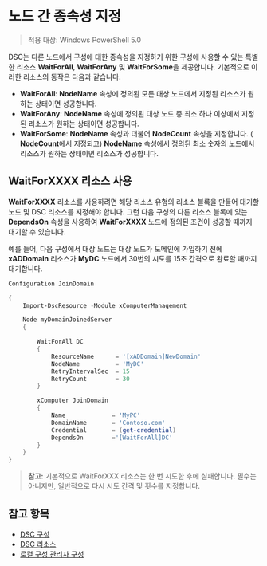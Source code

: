 # 노드 간 종속성 지정

> 적용 대상: Windows PowerShell 5.0

DSC는 다른 노드에서 구성에 대한 종속성을 지정하기 위한 구성에 사용할 수 있는 특별한 리소스 **WaitForAll**, **WaitForAny** 및 **WaitForSome**을 제공합니다. 기본적으로
이러한 리소스의 동작은 다음과 같습니다.

* **WaitForAll**: **NodeName** 속성에 정의된 모든 대상 노드에서 지정된 리소스가 원하는 상태이면 성공합니다.
* **WaitForAny**: **NodeName** 속성에 정의된 대상 노드 중 최소 하나 이상에서 지정된 리소스가 원하는 상태이면 성공합니다.
* **WaitForSome**: **NodeName** 속성과 더불어 **NodeCount** 속성을 지정합니다. ( 
**NodeCount**에서 지정되고) **NodeName** 속성에서 정의된 최소 숫자의 노드에서 리소스가 원하는 상태이면 리소스가 성공합니다. 

## WaitForXXXX 리소스 사용

**WaitForXXXX** 리소스를 사용하려면 해당 리소스 유형의 리소스 블록을 만들어 대기할 노드 및 DSC 리소스를 지정해야 합니다. 그런 다음 구성의 다른 리소스 블록에 있는 **DependsOn** 속성을 사용하여
**WaitForXXXX** 노드에 정의된 조건이 성공할 때까지 대기할 수 있습니다.

예를 들어, 다음 구성에서 대상 노드는 대상 노드가 도메인에 가입하기 전에 **xADDomain** 리소스가 **MyDC** 노드에서 30번의 시도를 15초 간격으로 완료할 때까지 
대기합니다.

```PowerShell
Configuration JoinDomain

{
    Import-DscResource -Module xComputerManagement

    Node myDomainJoinedServer
    {

        WaitForAll DC
        {
            ResourceName      = '[xADDomain]NewDomain'
            NodeName          = 'MyDC'
            RetryIntervalSec  = 15
            RetryCount        = 30
        }

        xComputer JoinDomain
        {
            Name             = 'MyPC'
            DomainName       = 'Contoso.com'
            Credential       = (get-credential)
            DependsOn        ='[WaitForAll]DC'
        }
    }
}
```

>**참고:** 기본적으로 WaitForXXX 리소스는 한 번 시도한 후에 실패합니다. 필수는 아니지만, 일반적으로 다시 시도 간격 및 횟수를 지정합니다.

## 참고 항목
* [DSC 구성](configurations.md)
* [DSC 리소스](resources.md)
* [로컬 구성 관리자 구성](metaConfig.md)

<!--HONumber=Apr16_HO4-->


